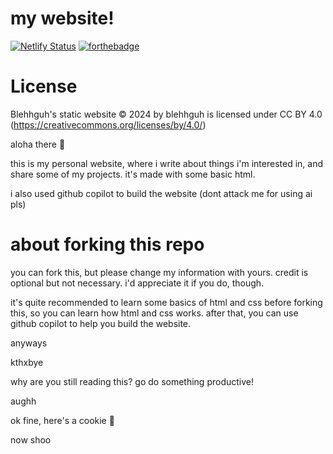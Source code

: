 # my website!
[![Netlify Status](https://api.netlify.com/api/v1/badges/3711ff84-dbd6-409e-b703-68250be9e6fd/deploy-status)](https://app.netlify.com/sites/cerulean-salamander-2ad348/deploys)
[![forthebadge](https://forthebadge.com/images/badges/cc-by.svg)](https://forthebadge.com)

# License
Blehhguh's static website © 2024 by blehhguh is licensed under CC BY 4.0 (https://creativecommons.org/licenses/by/4.0/)

aloha there 👋

this is my personal website, where i write about things i'm interested in, and share some of my projects. it's made with some basic html.

i also used github copilot to build the website (dont attack me for using ai pls)

# about forking this repo

you can fork this, but please change my information with yours. credit is optional but not necessary. i'd appreciate it if you do, though.

it's quite recommended to learn some basics of html and css before forking this, so you can learn how html and css works. after that, you can use github copilot to help you build the website.

anyways

kthxbye

why are you still reading this? go do something productive!

aughh

ok fine, here's a cookie 🍪

now shoo
